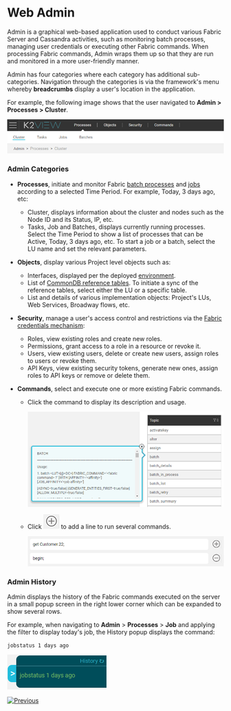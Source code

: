 # Web Admin

Admin is a graphical web-based application used to conduct various Fabric Server and Cassandra activities, such as monitoring batch processes, managing user credentials or executing other Fabric commands. When processing Fabric commands, Admin wraps them up so that they are run and monitored in a more user-friendly manner. 

Admin has four categories where each category has additional sub-categories. Navigation through the categories is via the framework's menu whereby **breadcrumbs** display a user's location in the application. 

For example, the following image shows that the user navigated to **Admin > Processes > Cluster**.

![image](images/30_03_1.PNG)

### Admin Categories

* **Processes**, initiate and monitor Fabric [batch processes](/articles/20_jobs_and_batch_services/11_batch_process_overview.md) and [jobs](/articles/20_jobs_and_batch_services/01_fabric_jobs_overview.md) according to a selected Time Period. For example, Today, 3 days ago, etc:

  * Cluster, displays information about the cluster and nodes such as the Node ID and its Status, IP, etc.
  * Tasks, Job and Batches, displays currently running processes. Select the Time Period to show a list of processes that can be Active, Today, 3 days ago, etc. To start a job or a batch, select the LU name and set the relevant parameters.

* **Objects**, display various Project level objects such as:
  
  * Interfaces, displayed per the deployed [environment](/articles/25_environments/01_environments_overview.md).
  * List of [CommonDB reference tables](/articles/22_reference(commonDB)_tables/01_fabric_commonDB_overview.md). To initiate a sync of the reference tables, select either the LU or a specific table.
  * List and details of various implementation objects: Project's LUs, Web Services, Broadway flows, etc.
  
* **Security**, manage a user's access control and restrictions via the [Fabric credentials mechanism](/articles/17_fabric_credentials/01_fabric_credentials_overview.md):
  * Roles, view existing roles and create new roles.
  * Permissions, grant access to a role in a resource or revoke it.
  * Users, view existing users, delete or create new users, assign roles to users or revoke them.
  * API Keys, view existing security tokens, generate new ones, assign roles to API keys or remove or delete them.
  
* **Commands**, select and execute one or more existing Fabric commands. 

  * Click the command to display its description and usage.

    <img src="images/30_03_2.PNG" alt="image" style="zoom:67%;" />

  * Click ![image](images/30_03_icon.PNG) to add a line to run several commands. 

    <img src="images/30_03_3.PNG" alt="image"  />

### Admin History

Admin displays the history of the Fabric commands executed on the server in a small popup screen in the right lower corner which can be expanded to show several rows.

For example, when navigating to **Admin** > **Processes** > **Job** and applying the filter to display today's job, the History popup displays the command: 

~~~
jobstatus 1 days ago
~~~

![image](images/30_03_history.PNG)

[![Previous](/articles/images/Previous.png)](/articles/30_web_framework/02_preintegrated_apps_overview.md)
